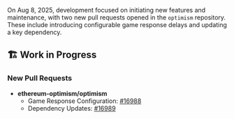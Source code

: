 On Aug 8, 2025, development focused on initiating new features and maintenance, with two new pull requests opened in the `optimism` repository. These include introducing configurable game response delays and updating a key dependency.

## 🏗️ Work in Progress
### New Pull Requests
*   **ethereum-optimism/optimism**
    *   Game Response Configuration: [#16988](https://github.com/ethereum-optimism/optimism/pull/16988)
    *   Dependency Updates: [#16989](https://github.com/ethereum-optimism/optimism/pull/16989)